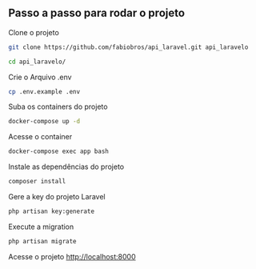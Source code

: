 
## Passo a passo para rodar o projeto

Clone o projeto
```sh
git clone https://github.com/fabiobros/api_laravel.git api_laravelo
```
```sh
cd api_laravelo/
```

Crie o Arquivo .env
```sh
cp .env.example .env
```

Suba os containers do projeto
```sh
docker-compose up -d
```

Acesse o container
```sh
docker-compose exec app bash
```

Instale as dependências do projeto
```sh
composer install
```

Gere a key do projeto Laravel
```sh
php artisan key:generate
```

Execute a migration
```sh
php artisan migrate
```

Acesse o projeto
[http://localhost:8000](http://localhost:8000)

